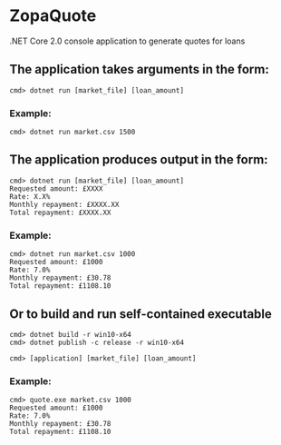 # ZopaQuote
.NET Core 2.0 console application to generate quotes for loans

## The application takes arguments in the form:

    cmd> dotnet run [market_file] [loan_amount]

### Example:

    cmd> dotnet run market.csv 1500

## The application produces output in the form:

    cmd> dotnet run [market_file] [loan_amount]
    Requested amount: £XXXX
    Rate: X.X%
    Monthly repayment: £XXXX.XX
    Total repayment: £XXXX.XX

### Example:

	cmd> dotnet run market.csv 1000
	Requested amount: £1000
	Rate: 7.0%
	Monthly repayment: £30.78
	Total repayment: £1108.10


## Or to build and run self-contained executable

    cmd> dotnet build -r win10-x64
    cmd> dotnet publish -c release -r win10-x64
    
    cmd> [application] [market_file] [loan_amount]

### Example:

	cmd> quote.exe market.csv 1000
	Requested amount: £1000
	Rate: 7.0%
	Monthly repayment: £30.78
	Total repayment: £1108.10
